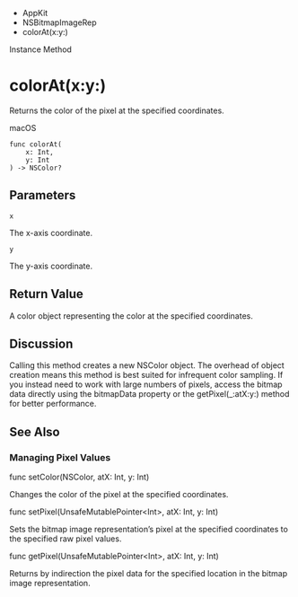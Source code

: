 

- AppKit
- NSBitmapImageRep
-  colorAt(x:y:) 

Instance Method

# colorAt(x:y:)

Returns the color of the pixel at the specified coordinates.

macOS

``` source
func colorAt(
    x: Int,
    y: Int
) -> NSColor?
```

## Parameters 

`x`  

The x-axis coordinate.

`y`  

The y-axis coordinate.

## Return Value

A color object representing the color at the specified coordinates.

## Discussion

Calling this method creates a new NSColor object. The overhead of object creation means this method is best suited for infrequent color sampling. If you instead need to work with large numbers of pixels, access the bitmap data directly using the bitmapData property or the getPixel(_:atX:y:) method for better performance.

## See Also

### Managing Pixel Values

func setColor(NSColor, atX: Int, y: Int)

Changes the color of the pixel at the specified coordinates.

func setPixel(UnsafeMutablePointer&lt;Int>, atX: Int, y: Int)

Sets the bitmap image representation’s pixel at the specified coordinates to the specified raw pixel values.

func getPixel(UnsafeMutablePointer&lt;Int>, atX: Int, y: Int)

Returns by indirection the pixel data for the specified location in the bitmap image representation.

